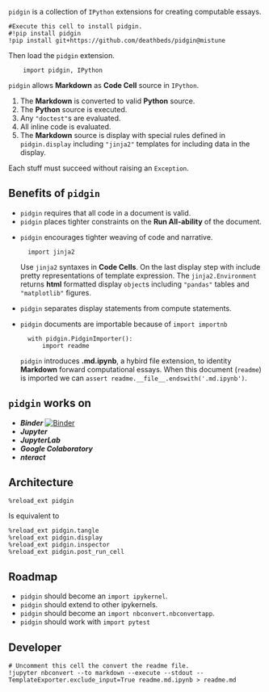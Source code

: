 
`pidgin` is a collection of `IPython` extensions for creating computable essays.

    #Execute this cell to install pidgin.
    #!pip install pidgin
    !pip install git+https://github.com/deathbeds/pidgin@mistune

Then load the `pidgin` extension.


<pre><code>    import pidgin, IPython
</code></pre>
<p><code>pidgin</code> allows <strong>Markdown</strong> as <strong>Code Cell</strong> source in <code>IPython</code>.</p>
<ol>
<li>The <strong>Markdown</strong> is converted to valid <strong>Python</strong> source.</li>
<li>The <strong>Python</strong> source is executed.</li>
<li>Any <code>"doctest"</code>s are evaluated.</li>
<li>All inline code is evaluated.</li>
<li>The <strong>Markdown</strong> source is display with special rules defined in <code>pidgin.display</code> including <code>"jinja2"</code> templates
for including data in the display.</li>
</ol>
<p>Each stuff must succeed without raising an <code>Exception</code>.</p>



<h2>Benefits of <code>pidgin</code></h2>
<ul>
<li><code>pidgin</code> requires that all code in a document is valid.</li>
<li><code>pidgin</code> places tighter constraints on the <strong>Run All-ability</strong> of the document.</li>
<li><p><code>pidgin</code> encourages tighter weaving of code and narrative.</p>
<pre><code>  import jinja2
</code></pre>
<p>Use <code>jinja2</code> syntaxes in <strong>Code Cells</strong>.  On the last display step with include 
  pretty representations of template expression.  The <code>jinja2.Environment</code> returns <strong>html</strong> formatted
  display <code>object</code>s including <code>"pandas"</code> tables and <code>"matplotlib"</code> figures.</p>
</li>
<li><code>pidgin</code> separates display statements from compute statements.</li>
<li><p><code>pidgin</code> documents are importable because of <code>import importnb</code></p>
<pre><code>  with pidgin.PidginImporter():
      import readme
</code></pre>
<p><code>pidgin</code> introduces <strong>.md.ipynb</strong>, a hybird file extension, to identity <strong>Markdown</strong> forward computational essays. When
  this document (<code>readme</code>) is imported we can <code>assert readme.__file__.endswith('.md.ipynb')</code>.</p>
</li>
</ul>



<h2><code>pidgin</code> works on</h2>
<ul>
<li><strong><em>Binder</em></strong> <a href="https://mybinder.org/v2/gh/deathbeds/pidgin/master?filepath=readme.ipynb"><img src="https://mybinder.org/badge.svg" alt="Binder"></a> </li>
<li><strong><em>Jupyter</em></strong> <a href="https://github.com/jupyterlab"><img src="https://avatars1.githubusercontent.com/u/7388996?s=40" alt=""></a> </li>
<li><strong><em>JupyterLab</em></strong> <a href="https://github.com/jupyterlab"><img src="https://avatars1.githubusercontent.com/u/22800682?s=40" alt=""></a> </li>
<li><strong><em>Google Colaboratory</em></strong> <a href="https://colab.research.google.com/github/deathbeds/pidgin/blob/mistune/readme.ipynb"><img src="https://avatars0.githubusercontent.com/u/33467679?s=40" alt=""></a></li>
<li><strong><em>nteract</em></strong> <a href="https://nteract.io"><img src="https://avatars0.githubusercontent.com/u/12401040?s=40" alt=""></a></li>
</ul>


## Architecture
    
    %reload_ext pidgin
    
Is equivalent to 

    %reload_ext pidgin.tangle
    %reload_ext pidgin.display
    %reload_ext pidgin.inspector
    %reload_ext pidgin.post_run_cell


<h2>Roadmap</h2>
<ul>
<li><code>pidgin</code> should become an <code>import ipykernel</code>.</li>
<li><code>pidgin</code> should extend to other ipykernels.</li>
<li><code>pidgin</code> should become an <code>import nbconvert.nbconvertapp</code>.</li>
<li><code>pidgin</code> should work with <code>import pytest</code></li>
</ul>


## Developer

    # Uncomment this cell the convert the readme file.
    !jupyter nbconvert --to markdown --execute --stdout --TemplateExporter.exclude_input=True readme.md.ipynb > readme.md
